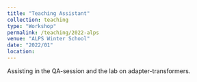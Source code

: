 ```yaml
---
title: "Teaching Assistant"
collection: teaching
type: "Workshop"
permalink: /teaching/2022-alps
venue: "ALPS Winter School"
date: "2022/01"
location: 
---
```

Assisting in the QA-session and the lab on adapter-transformers.
